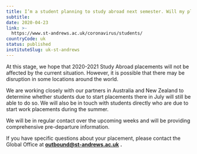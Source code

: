 ```yaml
---
title: I’m a student planning to study abroad next semester. Will my placement go ahead?
subtitle: 
date: 2020-04-23
link: >-
  https://www.st-andrews.ac.uk/coronavirus/students/
countryCode: uk
status: published
instituteSlug: uk-st-andrews
---
```

At this stage, we hope that 2020-2021 Study Abroad placements will not be affected by the current situation. However, it is possible that there may be disruption in some locations around the world.

We are working closely with our partners in Australia and New Zealand to determine whether students due to start placements there in July will still be able to do so. We will also be in touch with students directly who are due to start work placements during the summer.

We will be in regular contact over the upcoming weeks and will be providing comprehensive pre-departure information.

If you have specific questions about your placement, please contact the Global Office at [**outbound@st-andrews.ac.uk**](mailto:outbound@st-andrews.ac.uk) **.**
